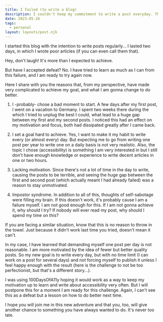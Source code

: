 ```yaml
---
title: I failed (to write a blog)
description: I couldn't keep my commitment to write a post everyday. These are the reasons and how I plan to fix it.
date: 2023-05-26
tags:
  - personal
layout: layouts/post.njk
---
```


I started this blog with the intention to write posts regularly... I lasted two days, in which I wrote poor articles (if you can even call them that).

Hey, don't laugh! It's more than I expected to achieve.

But have I accepted defeat? No. I have tried to learn as much as I can from this failure, and I am ready to try again now.

Here I share with you the reasons that, from my perspective, have made very complicated to achieve my goal, and what I am gonna change to do better.

1. I -probably- chose a bad moment to start. A few days after my first post, I went on a vacation to Germany. I spent two weeks there during the which I tried to unplug the best I could, what lead to a huge gap between my first and my second posts. I noticed this had an effect on my motivation and focus, both had dissipated greatly after I came back.

2. I set a goal hard to achieve. Yes, I want to make it my habit to write every (or almost every) day. But expecting me to go from writing one post per year to write one on a daily basis is not very realistic. Also, the topic I chose (accessibility) is something I am very interested in but I still don't have enough knowledge or experience to write decent articles in one or two hours. 

3. Lacking motivation. Since there's not a lot of time in the day to write, causing the posts to be terrible, and seeing the huge gap between the first and second post (which actually meant I had already failed) was a reason to stay unmotivated.

4. Impostor syndrome. In addition to all of this, thoughts of self-sabotage were filling my brain. If this doesn't work, it's probably cause I am a failure myself. I am not good enough for this. If I am not gonna achieve it, why should I try? If nobody will ever read my post, why should I spend my time on this?

If you are facing a similar situation, know that this is no reason to throw in the towel. Just because it didn't work last time you tried, doesn't mean it can't. 

In my case, I have learned that demanding myself one post per day is not reasonable. I am more motivated by the idea of fewer but better quality posts. So my new goal is to write every day, but with no time limit (I can work on a post for several days) and not forcing myself to publish it unless I feel happy enough with the result (here is the challenge to not be too perfectionist, but that's a different story...).

I was using 100DaysOfA11y hoping it would work as a way to keep my motivation up to learn and write about accessibility very often. But I will postpone this for a moment I am ready for this challenge. Again, I can't see this as a defeat but a lesson on how to do better next time.

I hope you will join me in this new adventure and that you, too, will give another chance to something you have always wanted to do. It's never too late.





